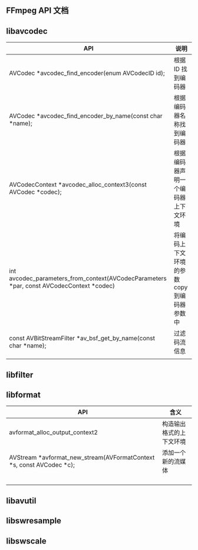 ## FFmpeg API 文档

## libavcodec

| API                                                          | 说明                                       |
| ------------------------------------------------------------ | ------------------------------------------ |
| AVCodec *avcodec_find_encoder(enum AVCodecID id);            | 根据 ID 找到编码器                         |
| AVCodec *avcodec_find_encoder_by_name(const char *name);     | 根据编码器名称找到编码器                   |
| AVCodecContext *avcodec_alloc_context3(const AVCodec *codec); | 根据编码器声明一个编码器上下文环境         |
| int avcodec_parameters_from_context(AVCodecParameters *par,                                     const AVCodecContext *codec) | 将编码上下文环境的参数 copy 到编码器参数中 |
| const AVBitStreamFilter *av_bsf_get_by_name(const char *name); | 过滤码流信息                               |
|                                                              |                                            |



## libfilter

## libformat

| API                                                          | 含义                     |
| ------------------------------------------------------------ | ------------------------ |
| avformat_alloc_output_context2                               | 构造输出格式的上下文环境 |
| AVStream *avformat_new_stream(AVFormatContext *s, const AVCodec *c); | 添加一个新的流媒体       |
|                                                              |                          |
|                                                              |                          |
|                                                              |                          |
|                                                              |                          |



## libavutil

## libswresample

## libswscale

